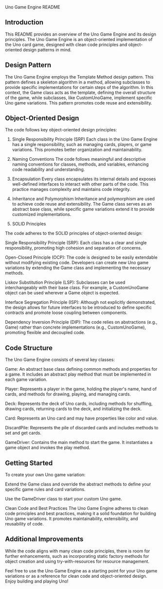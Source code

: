 Uno Game Engine README
## Introduction
This README provides an overview of the Uno Game Engine and its design principles. The Uno Game Engine is an object-oriented implementation of the Uno card game, designed with clean code principles and object-oriented design patterns in mind.

## Design Pattern
The Uno Game Engine employs the Template Method design pattern. This pattern defines a skeleton algorithm in a method, allowing subclasses to provide specific implementations for certain steps of the algorithm. In this context, the Game class acts as the template, defining the overall structure of the game, while subclasses, like CustomUnoGame, implement specific Uno game variations. This pattern promotes code reuse and extensibility.

## Object-Oriented Design
The code follows key object-oriented design principles:

1. Single Responsibility Principle (SRP)
Each class in the Uno Game Engine has a single responsibility, such as managing cards, players, or game variations. This promotes better organization and maintainability.

2. Naming Conventions
The code follows meaningful and descriptive naming conventions for classes, methods, and variables, enhancing code readability and understanding.

3. Encapsulation
Every class encapsulates its internal details and exposes well-defined interfaces to interact with other parts of the code. This practice manages complexity and maintains code integrity.

4. Inheritance and Polymorphism
Inheritance and polymorphism are used to achieve code reuse and extensibility. The Game class serves as an abstract base class, while specific game variations extend it to provide customized implementations.

5. SOLID Principles

The code adheres to the SOLID principles of object-oriented design:

Single Responsibility Principle (SRP): Each class has a clear and single responsibility, promoting high cohesion and separation of concerns.

Open-Closed Principle (OCP): The code is designed to be easily extendable without modifying existing code. Developers can create new Uno game variations by extending the Game class and implementing the necessary methods.

Liskov Substitution Principle (LSP): Subclasses can be used interchangeably with their base class. For example, a CustomUnoGame object can be used wherever a Game object is expected.

Interface Segregation Principle (ISP): Although not explicitly demonstrated, the design allows for future interfaces to be introduced to define specific contracts and promote loose coupling between components.

Dependency Inversion Principle (DIP): The code relies on abstractions (e.g., Game) rather than concrete implementations (e.g., CustomUnoGame), promoting flexible and decoupled code.

## Code Structure
The Uno Game Engine consists of several key classes:

Game: An abstract base class defining common methods and properties for a game. It includes an abstract play method that must be implemented in each game variation.

Player: Represents a player in the game, holding the player's name, hand of cards, and methods for drawing, playing, and managing cards.

Deck: Represents the deck of Uno cards, including methods for shuffling, drawing cards, returning cards to the deck, and initializing the deck.

Card: Represents an Uno card and may have properties like color and value.

DiscardPile: Represents the pile of discarded cards and includes methods to set and get cards.

GameDriver: Contains the main method to start the game. It instantiates a game object and invokes the play method.

## Getting Started
To create your own Uno game variation:

Extend the Game class and override the abstract methods to define your specific game rules and card variations.

Use the GameDriver class to start your custom Uno game.

Clean Code and Best Practices
The Uno Game Engine adheres to clean code principles and best practices, making it a solid foundation for building Uno game variations. It promotes maintainability, extensibility, and reusability of code.

## Additional Improvements
While the code aligns with many clean code principles, there is room for further enhancements, such as incorporating static factory methods for object creation and using try-with-resources for resource management.

Feel free to use the Uno Game Engine as a starting point for your Uno game variations or as a reference for clean code and object-oriented design. Enjoy building and playing Uno!
